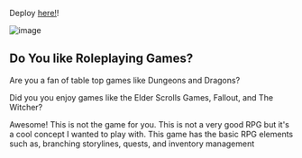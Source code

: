 Deploy [here!](https://edfranco.github.io/rpg-remastered)!

![image](https://i.ytimg.com/vi/Vr-0gDy3fZU/maxresdefault.jpg)

## Do You like Roleplaying Games?
Are you a fan of table top games like Dungeons and Dragons?

Did you you enjoy games like the Elder Scrolls Games, Fallout, and The Witcher?

Awesome! This is not the game for you. This is not a very good RPG but it's a cool concept I wanted to play with. This game has the basic RPG elements such as, branching storylines, quests, and inventory management
